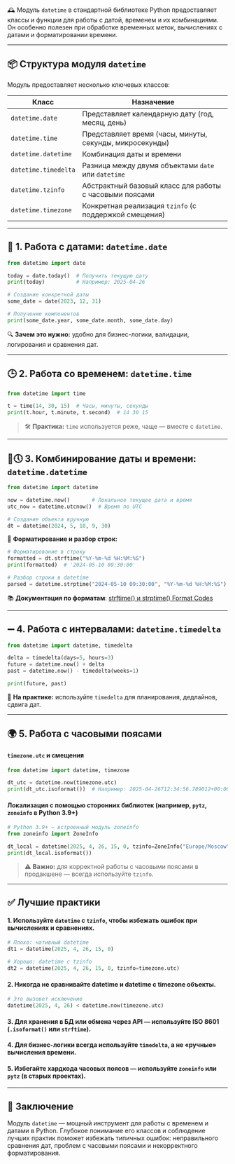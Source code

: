 
🕰️ Модуль `datetime` в стандартной библиотеке Python предоставляет классы и функции для работы с датой, временем и их комбинациями. Он особенно полезен при обработке временных меток, вычислениях с датами и форматировании времени.

---

## 📦 Структура модуля `datetime`

Модуль предоставляет несколько ключевых классов:

|Класс|Назначение|
|---|---|
|`datetime.date`|Представляет календарную дату (год, месяц, день)|
|`datetime.time`|Представляет время (часы, минуты, секунды, микросекунды)|
|`datetime.datetime`|Комбинация даты и времени|
|`datetime.timedelta`|Разница между двумя объектами `date` или `datetime`|
|`datetime.tzinfo`|Абстрактный базовый класс для работы с часовыми поясами|
|`datetime.timezone`|Конкретная реализация `tzinfo` (с поддержкой смещения)|

---

## 📅 1. Работа с датами: `datetime.date`

```python
from datetime import date

today = date.today()  # Получить текущую дату
print(today)          # Например: 2025-04-26

# Создание конкретной даты
some_date = date(2023, 12, 31)

# Получение компонентов
print(some_date.year, some_date.month, some_date.day)
```

🔍 **Зачем это нужно:** удобно для бизнес-логики, валидации, логирования и сравнения дат.

---

## 🕒 2. Работа со временем: `datetime.time`

```python
from datetime import time

t = time(14, 30, 15)  # Часы, минуты, секунды
print(t.hour, t.minute, t.second)  # 14 30 15
```

> 🛠 **Практика:** `time` используется реже, чаще — вместе с `datetime`.

---

## 📆🕔 3. Комбинирование даты и времени: `datetime.datetime`

```python
from datetime import datetime

now = datetime.now()       # Локальное текущее дата и время
utc_now = datetime.utcnow()  # Время по UTC

# Создание объекта вручную
dt = datetime(2024, 5, 10, 9, 30)
```

📌 **Форматирование и разбор строк:**

```python
# Форматирование в строку
formatted = dt.strftime("%Y-%m-%d %H:%M:%S")
print(formatted)  # '2024-05-10 09:30:00'

# Разбор строки в datetime
parsed = datetime.strptime("2024-05-10 09:30:00", "%Y-%m-%d %H:%M:%S")
```

📚 **Документация по форматам**: [strftime() и strptime() Format Codes](https://docs.python.org/3/library/datetime.html#strftime-and-strptime-format-codes)

---

## ➖ 4. Работа с интервалами: `datetime.timedelta`

```python
from datetime import datetime, timedelta

delta = timedelta(days=5, hours=3)
future = datetime.now() + delta
past = datetime.now() - timedelta(weeks=1)

print(future, past)
```

🔧 **На практике:** используйте `timedelta` для планирования, дедлайнов, сдвига дат.

---

## 🌍 5. Работа с часовыми поясами

#### `timezone.utc` и смещения

```python
from datetime import datetime, timezone

dt_utc = datetime.now(timezone.utc)
print(dt_utc.isoformat())  # Например: 2025-04-26T12:34:56.789012+00:00
```

#### Локализация с помощью сторонних библиотек (например, `pytz`, `zoneinfo` в Python 3.9+)

```python
# Python 3.9+ — встроенный модуль zoneinfo
from zoneinfo import ZoneInfo

dt_local = datetime(2025, 4, 26, 15, 0, tzinfo=ZoneInfo("Europe/Moscow"))
print(dt_local.isoformat())
```

> ⚠️ **Важно:** для корректной работы с часовыми поясами в продакшене — всегда используйте `tzinfo`.

---

## ✅ Лучшие практики

#### 1. Используйте `datetime` с `tzinfo`, чтобы избежать ошибок при вычислениях и сравнениях.

```python
# Плохо: нативный datetime
dt1 = datetime(2025, 4, 26, 15, 0)

# Хорошо: datetime с tzinfo
dt2 = datetime(2025, 4, 26, 15, 0, tzinfo=timezone.utc)
```

#### 2. Никогда не сравнивайте datetime и datetime с timezone объекты.

```python
# Это вызовет исключение
datetime(2025, 4, 26) < datetime.now(timezone.utc)
```

#### 3. Для хранения в БД или обмена через API — используйте ISO 8601 (`.isoformat()` или `strftime`).

#### 4. Для бизнес-логики всегда используйте `timedelta`, а не «ручные» вычисления времени.

#### 5. Избегайте хардкода часовых поясов — используйте `zoneinfo` или `pytz` (в старых проектах).

---

## 📌 Заключение

Модуль `datetime` — мощный инструмент для работы с временем и датами в Python. Глубокое понимание его классов и соблюдение лучших практик поможет избежать типичных ошибок: неправильного сравнения дат, проблем с часовыми поясами и некорректного форматирования.
